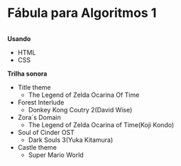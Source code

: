# Fábula para Algoritmos 1

<p align="center">
  <img src=""/>
</p>

**Usando**
- HTML
- CSS 

**Trilha sonora**
- Title theme
    - The Legend of Zelda Ocarina Of Time 
- Forest Interlude 
    - Donkey Kong Coutry 2(David Wise)
- Zora´s Domain 
    - The Legend of Zelda Ocarina of Time(Koji Kondo)
- Soul of Cinder OST 
    - Dark Souls 3(Yuka Kitamura)
- Castle theme 
    - Super Mario World  
